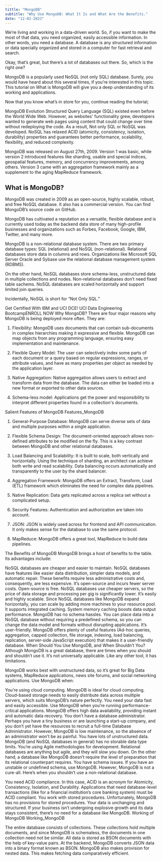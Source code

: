 ```yaml
---
tittle: "MongoDB"
subtitle: "Why Use MongoDB: What It Is and What Are the Benefits."
date: "12-02-2023"
---
```

We’re living and working in a data-driven world. So, if you want to make the most of that data, you need organized, easily accessible information. In other words, you need a database. A database is any structured information or data specially organized and stored in a computer for fast retrieval and search.

Okay, that’s great, but there’s a lot of databases out there. So, which is the right one?

MongoDB is a popularly used NoSQL (not only SQL) database. Surely, you would have heard about this several times, if you’re interested in this topic. This tutorial on What is MongoDB will give you a deep understanding of its working and applications.

Now that you know what’s in store for you, continue reading the tutorial;

MongoDB Evolution
Structured Query Language (SQL) existed even before the World Wide Web. However, as websites' functionality grew, developers wanted to generate web pages using content that could change over time without redeploying the code. As a result, Not only SQL or NoSQL was developed. NoSQL has relaxed ACID (atomicity, consistency, isolation, durability) properties and guarantees better performance, scalability, flexibility, and reduced complexity. 

MongoDB was released on August 27th, 2009. Version 1 was basic, while version 2 introduced features like sharding, usable and special indices, geospatial features, memory, and concurrency improvements, among others. Version 3 came with an aggregation framework mainly as a supplement to the aging MapReduce framework.

## What is MongoDB?

MongoDB was created in 2009 as an open-source, highly scalable, robust, and free NoSQL database. It also has a commercial version. You can find MongoDB’s source code on GitHub.

MongoDB has cultivated a reputation as a versatile, flexible database and is currently used today as the backend data store of many high-profile businesses and organizations such as Forbes, Facebook, Google, IBM, Twitter, and many more. 

MongoDB is a non-relational database system. There are two primary database types: SQL (relational) and NoSQL (non-relational). Relational databases store data in columns and rows. Organizations like Microsoft SQL Server Oracle and Sybase use the relational database management system (RDBMS).

On the other hand, NoSQL databases store schema-less, unstructured data in multiple collections and nodes. Non-relational databases don’t need fixed table sachems. NoSQL databases are scaled horizontally and support limited join queries.

Incidentally, NoSQL is short for “Not Only SQL.”

Get Certified With IBM and UCI DCE!
UCI Data Engineering BootcampENROLL NOW
Why MongoDB?
There are four major reasons why MongoDB is being deployed more often. They are:

1. Flexibility:
MongoDB uses documents that can contain sub-documents in complex hierarchies making it expressive and flexible. MongoDB can map objects from any programming language, ensuring easy implementation and maintenance.

2. Flexible Query Model:
The user can selectively index some parts of each document or a query based on regular expressions, ranges, or attribute values, and have as many properties per object as needed by the application layer.

3. Native Aggregation:
Native aggregation allows users to extract and transform data from the database. The data can either be loaded into a new format or exported to other data sources. 

4. Schema-less model:
Applications get the power and responsibility to interpret different properties found in a collection's documents. 

Salient Features of MongoDB
Features_MongoDB

1. General-Purpose Database:
MongoDB can serve diverse sets of data and multiple purposes within a single application. 

2. Flexible Schema Design:
The document-oriented approach allows non-defined attributes to be modified on the fly. This is a key contrast between MongoDB and other relational databases. 

3. Load Balancing and Scalability:
It is built to scale, both vertically and horizontally. Using the technique of sharding, an architect can achieve both write and read scalability. Data balancing occurs automatically and transparently to the user by the shard balancer.

4. Aggregation Framework:
MongoDB offers an Extract, Transform, Load (ETL) framework which eliminates the need for complex data pipelines.

5. Native Replication:
Data gets replicated across a replica set without a complicated setup.

6. Security Features:
Authentication and authorization are taken into account. 

7. JSON:
JSON is widely used across for frontend and API communication. It only makes sense for the database to use the same protocol. 

8. MapReduce:
MongoDB offers a great tool, MapReduce to build data pipelines. 

The Benefits of MongoDB
MongoDB brings a host of benefits to the table. Its advantages include:

NoSQL databases are cheaper and easier to maintain. NoSQL databases have features like easier data distribution, simpler data models, and automatic repair. These benefits require less administrative costs and, consequently, are less expensive.
It’s open-source and incurs fewer server costs. Open-source is free. NoSQL databases use cheaper servers, so the price of data storage and processing per gig is significantly lower.
It’s easily and highly scalable. Since NoSQL databases like MongoDB expand horizontally, you can scale by adding more machines to your resource pool.
It supports integrated caching. System memory caching boosts data output performance.
MongoDB has no schema hassles. You can place data into a NoSQL database without requiring a predefined schema, so you can change the data model and formats without disrupting applications.
It’s user-friendly. MongoDB offers plenty of useful features (Ad-hoc queries, aggregation, capped collection, file storage, indexing, load balancing, replication, server-side JavaScript execution) that makes it a user-friendly database.
When Should You Use MongoDB, and When Shouldn’t You?
Although MongoDB is a great database, there are times when you should and shouldn’t use it. It’s not universally applicable. Like any other tool, it has limitations.

MongoDB works best with unstructured data, so it’s great for Big Data systems, MapReduce applications, news site forums, and social networking applications. Use MongoDB when:

You’re using cloud computing. MongoDB is ideal for cloud computing. Cloud-based storage needs to easily distribute data across multiple servers, which suits MongoDB’s nature perfectly.
You need your data fast and easily accessible. Use MongoDB when you’re running performance-critical applications. MongoDB offers high data availability, providing instant and automatic data recovery.
You don’t have a database administrator. Perhaps you have a tiny business or are launching a start-up company, and you don’t yet have the resources to recruit a full-time Database Administrator. However, MongoDB is low maintenance, so the absence of an administrator won’t be as painful.
You have lots of unstructured data. MongoDB (and NoSQL databases in general) has no storable data type limits.
You’re using Agile methodologies for development. Relational databases are anything but agile, and they will slow you down. On the other hand, a database like MongoDB doesn’t require the level of preparation that its relational counterpart requires.
You have schema issues. If you have an unstable or undefined schema, use MongoDB.
However, MongoDB is not a cure-all. Here’s when you shouldn’t use a non-relational database.

You need ACID compliance. In this case, ACID is an acronym for Atomicity, Consistency, Isolation, and Durability. Applications that need database-level transactions (like for a financial institution’s core banking system) must be ACID compliant.
You work with stored procedures. Unfortunately, MongoDB has no provisions for stored procedures.
Your data is unchanging and structured. If your business isn’t undergoing explosive growth and its data stays consistent, there’s no need for a database like MongoDB.
Working of MongoDB
Working_MongoDB

The entire database consists of collections. These collections hold multiple documents, and since MongoDB is schemaless, the documents in one collection need not be similar. All data is stored as BSON documents with the help of key-value pairs. At the backend, MongoDB converts JSON data into a binary format known as BSON. MongoDB also makes provision for nested data. This makes fetching data comparatively efficient.  